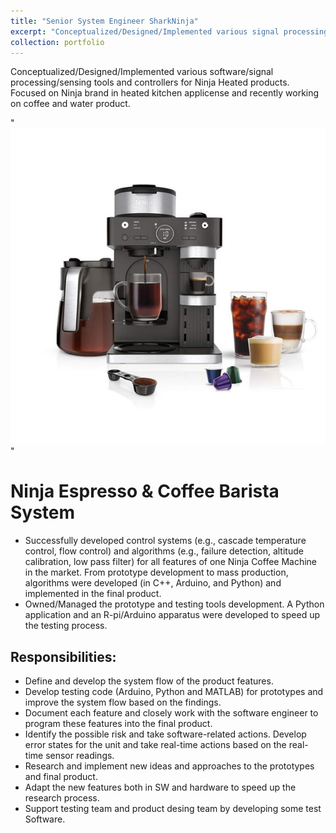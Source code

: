 ```yaml
---
title: "Senior System Engineer SharkNinja"
excerpt: "Conceptualized/Designed/Implemented various signal processing/sensing/Software tools and controllers for Ninja Heated products."
collection: portfolio
---
```


Conceptualized/Designed/Implemented various software/signal processing/sensing tools and controllers for Ninja Heated products. Focused on Ninja brand in heated kitchen applicense and recently working on coffee and water product.

"<br/><img src='/images/cfn602.jpg'>"

Ninja Espresso & Coffee Barista System
======

* Successfully developed control systems (e.g., cascade temperature control, flow control) and algorithms (e.g., failure detection, altitude calibration, low pass filter) for all features of one Ninja Coffee Machine in the market. From prototype development to mass production, algorithms were developed (in C++, Arduino, and Python) and implemented in the final product.
* Owned/Managed the prototype and testing tools development. A Python application and an R-pi/Arduino apparatus were developed to speed up the testing process.

Responsibilities:
------
* Define and develop the system flow of the product features.
* Develop testing code (Arduino, Python and MATLAB) for prototypes and improve the system flow based on the findings. 
* Document each feature and closely work with the software engineer to program these features into the final product.
* Identify the possible risk and take software-related actions. Develop error states for the unit and take real-time actions based on the real-time sensor readings.
* Research and implement new ideas and approaches to the prototypes and final product.
* Adapt the new features both in SW and hardware to speed up the research process.
* Support testing team and product desing team by developing some test Software.



